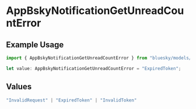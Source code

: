 # AppBskyNotificationGetUnreadCountError

## Example Usage

```typescript
import { AppBskyNotificationGetUnreadCountError } from "bluesky/models/errors";

let value: AppBskyNotificationGetUnreadCountError = "ExpiredToken";
```

## Values

```typescript
"InvalidRequest" | "ExpiredToken" | "InvalidToken"
```